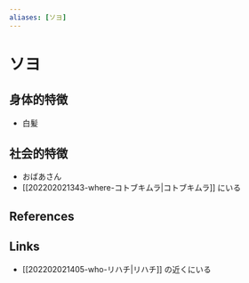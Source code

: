 ```yaml
---
aliases: [ソヨ]
---
```

# ソヨ

## 身体的特徴

- 白髪

## 社会的特徴

- おばあさん
- [[202202021343-where-コトブキムラ|コトブキムラ]] にいる

## References



## Links

- [[202202021405-who-リハチ|リハチ]] の近くにいる
